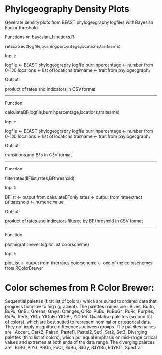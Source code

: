 # Phylogeography Density Plots

Generate density plots from BEAST phylogeography logfiles with Bayesian Factor threshold

Functions on bayesian_functions.R:

rateextract(logfile,burningpercentage,locations,traitname)

Input:

logfile <- BEAST phylogeography logfile
burninpercentage <- number from 0-100
locations <- list of locations
traitname <- trait from phylogeography

Output:

product of rates and indicators in CSV format

---------

Function:

calculateBF(logfile,burninpercentage,locations,traitname)

Input:

logfile <- BEAST phylogeography logfile
burninpercentage <- number from 0-100
locations <- list of locations
traitname <- trait from phylogeography

Output:

transitions and BFs in CSV format

---------

Function:

filterrates(BFlist,rates,BFthreshold)

Input:

BFlist <- output from calculateBFonly
rates <- output from rateextract
BFthreshold <- numeric value

Output:

product of rates and indicators filtered by BF threshold in CSV format

---------

Function:

plotmigrationevents(plotList,colorscheme)

Input:

plotList <- output from filterrates
colorscheme <- one of the colorschemes from RColorBrewer

# Color schemes from R Color Brewer:
Sequential palettes (first list of colors), which are suited to ordered data that progress from low to high (gradient). The palettes names are : Blues, BuGn, BuPu, GnBu, Greens, Greys, Oranges, OrRd, PuBu, PuBuGn, PuRd, Purples, RdPu, Reds, YlGn, YlGnBu YlOrBr, YlOrRd.
Qualitative palettes (second list of colors), which are best suited to represent nominal or categorical data. They not imply magnitude differences between groups. The palettes names are : Accent, Dark2, Paired, Pastel1, Pastel2, Set1, Set2, Set3.
Diverging palettes (third list of colors), which put equal emphasis on mid-range critical values and extremes at both ends of the data range. The diverging palettes are : BrBG, PiYG, PRGn, PuOr, RdBu, RdGy, RdYlBu, RdYlGn, Spectral

